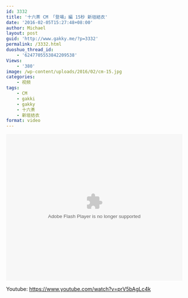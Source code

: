 ```yaml
---
id: 3332
title: '十六茶 CM 「登場」編 15秒 新垣結衣'
date: '2016-02-05T15:27:48+08:00'
author: Michael
layout: post
guid: 'http://www.gakky.me/?p=3332'
permalink: /3332.html
duoshuo_thread_id:
    - '6247705553842209538'
Views:
    - '380'
image: /wp-content/uploads/2016/02/cm-15.jpg
categories:
    - 视频
tags:
    - CM
    - gakki
    - gakky
    - 十六茶
    - 新垣结衣
format: video
---
```


<embed height="400" src="http://www.tudou.com/v/PgQlz3wyM3k/&bid=05&rpid=51229674&resourceId=51229674_05_05_99/v.swf" type="application/x-shockwave-flash" width="480"></embed>

Youtube: <https://www.youtube.com/watch?v=prV5bAgLc4k>